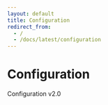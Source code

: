 ```yaml
---
layout: default
title: Configuration
redirect_from:
  - /
  - /docs/latest/configuration
---
```


# Configuration

Configuration v2.0
